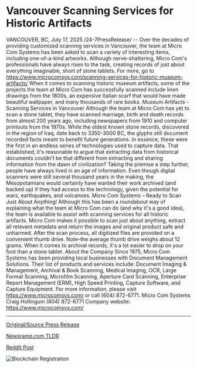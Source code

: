 # Vancouver Scanning Services for Historic Artifacts

VANCOUVER, BC, July 17, 2025 /24-7PressRelease/ -- Over the decades of providing customized scanning services in Vancouver, the team at Micro Com Systems has been asked to scan a variety of interesting items, including one-of-a-kind artworks. Although nerve-shattering, Micro Com's professionals have always risen to the task, creating records of just about everything imaginable, short of stone tablets. For more, go to https://www.microcomsys.com/scanning-services-for-historic-museum-artifacts/  When it comes to scanning historic museum artifacts, some of the projects the team at Micro Com has successfully scanned include linen drawings from the 1800s, an expensive Italian scarf that would have made beautiful wallpaper, and many thousands of rare books.   Museum Artifacts - Scanning Services in Vancouver  Although the team at Micro Com has yet to scan a stone tablet, they have scanned marriage, birth and death records from almost 200 years ago, including newspapers from 1910 and computer printouts from the 1970s. While the oldest known stone records, discovered in the region of Iraq, date back to 3350-3000 BC, the glyphs still document recorded facts meant to benefit future generations. In essence, these were the first in an endless series of technologies used to capture data.   That established, it's reasonable to argue that extracting data from historical documents couldn't be that different from extracting and sharing information from the dawn of civilization?  Taking the premise a step further, people have always lived in an age of information. Even though digital scanners were still several thousand years in the making, the Mesopotamians would certainly have wanted their work archived (and backed up) if they had access to the technology, given the potential for wars, earthquakes, and volcanoes.   Micro Com Systems – Ready to Scan Just About Anything!  Although this has been a roundabout way of explaining what the team at Micro Com can do (and why it's a good idea), the team is available to assist with scanning services for all historic artifacts. Micro Com makes it possible to scan just about anything, extract all relevant metadata and return the images and original product safe and unharmed. After the scan process, all digitized files are provided on a convenient thumb drive.  Note–the average thumb drive weighs about 12 grams. When it comes to archival records, it's a lot easier to drop on your foot than a stone tablet.  About the Company  Since 1975, Micro Com Systems has been providing local businesses with Document Management Solutions. Their list of products and services include: Document Imaging & Management, Archival & Book Scanning, Medical Imaging, OCR, Large Format Scanning, Microfilm Scanning, Aperture Card Scanning, Enterprise Report Management (ERM), High Speed Printing, Capture Software, and Capture Equipment.  For more information, please visit https://www.microcomsys.com/ or call (604) 872-6771.  Micro Com Systems Craig Hollingum (604) 872-6771 Company website: https://www.microcomsys.com/ 

---

[Original/Source Press Release](https://www.24-7pressrelease.com/press-release/524953/vancouver-scanning-services-for-historic-artifacts)
                    

[Newsramp.com TLDR](https://newsramp.com/curated-news/micro-com-systems-preserves-history-with-cutting-edge-scanning-services/2a0af44f235d4adb9714e26dcc2759a0) 

 



[Reddit Post](https://www.reddit.com/r/technology_press/comments/1m217x7/micro_com_systems_preserves_history_with/) 



![Blockchain Registration](https://cdn.newsramp.app/24-7PressRelease/qrcode/257/17/mask8yls.webp)